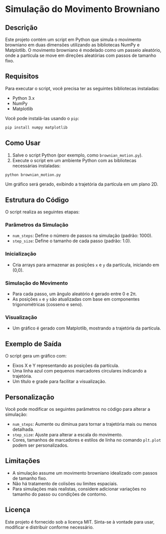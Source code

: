 # Simulação do Movimento Browniano

## Descrição

Este projeto contém um script em Python que simula o movimento browniano em duas dimensões utilizando as bibliotecas NumPy e Matplotlib. O movimento browniano é modelado como um passeio aleatório, onde a partícula se move em direções aleatórias com passos de tamanho fixo.

## Requisitos

Para executar o script, você precisa ter as seguintes bibliotecas instaladas:

- Python 3.x  
- NumPy  
- Matplotlib  

Você pode instalá-las usando o `pip`:

```bash
pip install numpy matplotlib
```

## Como Usar

1. Salve o script Python (por exemplo, como `brownian_motion.py`).
2. Execute o script em um ambiente Python com as bibliotecas necessárias instaladas:

```bash
python brownian_motion.py
```

Um gráfico será gerado, exibindo a trajetória da partícula em um plano 2D.

## Estrutura do Código

O script realiza as seguintes etapas:

### Parâmetros da Simulação
- `num_steps`: Define o número de passos na simulação (padrão: 1000).
- `step_size`: Define o tamanho de cada passo (padrão: 1.0).

### Inicialização
- Cria arrays para armazenar as posições `x` e `y` da partícula, iniciando em (0,0).

### Simulação do Movimento
- Para cada passo, um ângulo aleatório é gerado entre 0 e 2π.
- As posições `x` e `y` são atualizadas com base em componentes trigonométricas (cosseno e seno).

### Visualização
- Um gráfico é gerado com Matplotlib, mostrando a trajetória da partícula.

## Exemplo de Saída

O script gera um gráfico com:

- Eixos X e Y representando as posições da partícula.  
- Uma linha azul com pequenos marcadores circulares indicando a trajetória.  
- Um título e grade para facilitar a visualização.

## Personalização

Você pode modificar os seguintes parâmetros no código para alterar a simulação:

- `num_steps`: Aumente ou diminua para tornar a trajetória mais ou menos detalhada.  
- `step_size`: Ajuste para alterar a escala do movimento.  
- Cores, tamanhos de marcadores e estilos de linha no comando `plt.plot` podem ser personalizados.

## Limitações

- A simulação assume um movimento browniano idealizado com passos de tamanho fixo.  
- Não há tratamento de colisões ou limites espaciais.  
- Para simulações mais realistas, considere adicionar variações no tamanho do passo ou condições de contorno.

## Licença

Este projeto é fornecido sob a licença MIT. Sinta-se à vontade para usar, modificar e distribuir conforme necessário.


